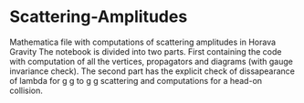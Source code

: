 # Scattering-Amplitudes
Mathematica file with computations of scattering amplitudes in Horava Gravity
The notebook is divided into two parts. First containing the code with computation of all the vertices, propagators and diagrams (with gauge invariance check).
The second part has the explicit check of dissapearance of lambda for g g to g g scattering and computations for a head-on collision.
